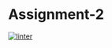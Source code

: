 # Assignment-2
[![linter](https://github.com/logan-bourgon/Assignment-2/workflows/linter/badge.svg)](https://github.com/marketplace/actions/super-linter)
